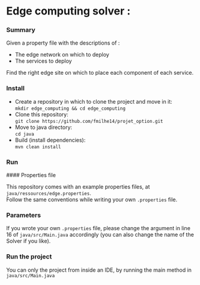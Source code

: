 # Edge computing solver :

### Summary

Given a property file with the descriptions of :
  - The edge network on which to deploy
  - The services to deploy

Find the right edge site on which to place each component of each service.


### Install

- Create a repository in which to clone the project and move in it:  
        ```mkdir edge_computing && cd edge_computing```
- Clone this repository:  
        ```git clone https://github.com/fmilhe14/projet_option.git```
- Move to java directory:  
        ```cd java```
- Build (install dependencies):  
        ```mvn clean install```

### Run

#### Properties file

This repository comes with an example properties files, at ```java/ressources/edge.properties```.  
Follow the same conventions while writing your own ```.properties``` file.  

### Parameters

If you wrote your own ```.properties``` file, please change the argument in line 16 of ```java/src/Main.java``` accordingly
(you can also change the name of the Solver if you like).

### Run the project

You can only the project from inside an IDE, by running the main method in ```java/src/Main.java```

